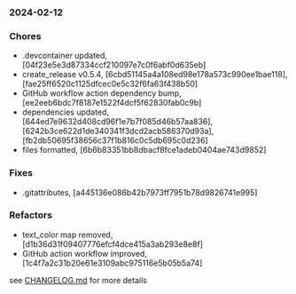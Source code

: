 ### 2024-02-12

### Chores
+ .devcontainer updated, [04f23e5e3d87334ccf210097e7c0f6abf0d635eb]
+ create_release v0.5.4, [6cbd51145a4a108ed98e178a573c990ee1bae118], [fae25ff6520c1125dfcec0e5c32f6fa63f438b50]
+ GitHub workflow action dependency bump, [ee2eeb6bdc7f8187e1522f4dcf5f62830fab0c9b]
+ dependencies updated, [644ed7e9632d408cd96f1e7b7f085d46b57aa836], [6242b3ce622d1de340341f3dcd2acb586370d93a], [fb2db50695f38656c37f1b816c0c5db695c0d236]
+ files formatted, [6b6b83351bb8dbacf8fce1adeb0404ae743d9852]

### Fixes
+ .gitattributes, [a445136e086b42b7973ff7951b78d9826741e995]

### Refactors
+ text_color map removed, [d1b36d31f09407776efcf4dce415a3ab293e8e8f]
+ GitHub action workflow improved, [1c4f7a2c31b20e61e3109abc975116e5b05b5a74]


see <a href='https://github.com/mrjackwills/havn/blob/main/CHANGELOG.md'>CHANGELOG.md</a> for more details
